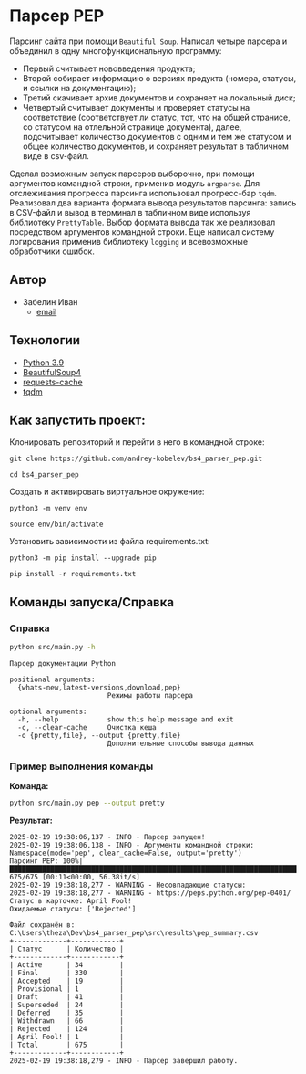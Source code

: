 # Парсер PEP    

Парсинг сайта при помощи `Beautiful Soup`. Написал четыре парсера и объединил в одну многофункциональную программу:
- Первый считывает нововведения продукта;
- Второй собирает информацию о версиях продукта (номера, статусы, и ссылки на документацию);
- Третий скачивает архив документов и сохраняет на локальный диск;
- Четвертый считывает документы и проверяет статусы на соответствие (соответствует ли статус, тот, что на общей странисе, со статусом на отлельной странице документа), далее, подсчитывает количество документов с одним и тем же статусом и общее количество документов, и сохраняет результат в табличном виде в csv-файл.

Сделал возможным запуск парсеров выборочно, при помощи аргументов командной строки, применив модуль `argparse`. Для отслеживания прогресса парсинга использовал прогресс-бар `tqdm`. Реализовал два варианта формата вывода результатов парсинга: запись в CSV-файл и вывод в терминал в табличном виде используя библиотеку `PrettyTable`. Выбор формата вывода так же реализовал посредством аргументов командной строки. Еще написал систему логирования применив библиотеку `logging` и всевозможные обработчики ошибок.

## Автор 
- Забелин Иван  
    - [email](mailto:the.zabelin@gmail.com)
  
## Технологии  
- [Python 3.9](https://www.python.org/downloads/release/python-390/)
- [BeautifulSoup4](https://pypi.org/project/beautifulsoup4/4.9.3/)
- [requests-cache](https://pypi.org/project/requests-cache/1.0.0/)
- [tqdm](https://tqdm.github.io/)

## Как запустить проект: 
  
Клонировать репозиторий и перейти в него в командной строке:  
  
```  
git clone https://github.com/andrey-kobelev/bs4_parser_pep.git
```  
  
```  
cd bs4_parser_pep
```  
  
Cоздать и активировать виртуальное окружение:  
  
```  
python3 -m venv env  
```  
  
```  
source env/bin/activate  
```  
  
Установить зависимости из файла requirements.txt:  
  
```  
python3 -m pip install --upgrade pip  
```  
  
```  
pip install -r requirements.txt  
```

## Команды запуска/Справка

### Справка

```bash
python src/main.py -h
```

```
Парсер документации Python

positional arguments:
  {whats-new,latest-versions,download,pep}
                        Режимы работы парсера

optional arguments:
  -h, --help            show this help message and exit
  -c, --clear-cache     Очистка кеша
  -o {pretty,file}, --output {pretty,file}
                        Дополнительные способы вывода данных

```

### Пример выполнения команды

**Команда:**

```bash
python src/main.py pep --output pretty
```

**Результат:**

```
2025-02-19 19:38:06,137 - INFO - Парсер запущен!
2025-02-19 19:38:06,138 - INFO - Аргументы командной строки: Namespace(mode='pep', clear_cache=False, output='pretty')
Парсинг PEP: 100%|████████████████████████████████████████████████████████████████████████████████████████████████████████████| 675/675 [00:11<00:00, 56.38it/s]
2025-02-19 19:38:18,277 - WARNING - Несовпадающие статусы:
2025-02-19 19:38:18,277 - WARNING - https://peps.python.org/pep-0401/
Статус в карточке: April Fool!
Ожидаемые статусы: ['Rejected']

Файл сохранён в: C:\Users\theza\Dev\bs4_parser_pep\src\results\pep_summary.csv
+-------------+------------+
| Статус      | Количество |
+-------------+------------+
| Active      | 34         |
| Final       | 330        |
| Accepted    | 19         |
| Provisional | 1          |
| Draft       | 41         |
| Superseded  | 24         |
| Deferred    | 35         |
| Withdrawn   | 66         |
| Rejected    | 124        |
| April Fool! | 1          |
| Total       | 675        |
+-------------+------------+
2025-02-19 19:38:18,279 - INFO - Парсер завершил работу.
